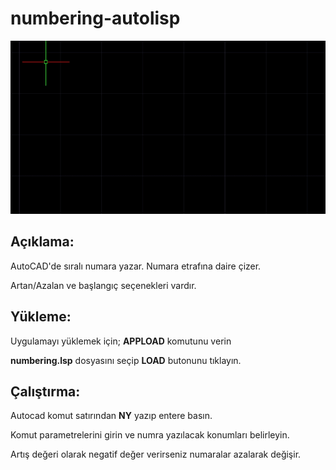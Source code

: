 # numbering-autolisp
![Uygulama](https://github.com/akcansoft/numbering-autolisp/blob/main/numbering-lsp.gif)
## Açıklama:
AutoCAD'de sıralı numara yazar. Numara etrafına daire çizer.

Artan/Azalan ve başlangıç seçenekleri vardır.

## Yükleme:
Uygulamayı yüklemek için; **APPLOAD** komutunu verin

**numbering.lsp** dosyasını seçip **LOAD** butonunu tıklayın.

## Çalıştırma:
Autocad komut satırından **NY** yazıp entere basın.

Komut parametrelerini girin ve numra yazılacak konumları belirleyin.

Artış değeri olarak negatif değer verirseniz numaralar azalarak değişir.
